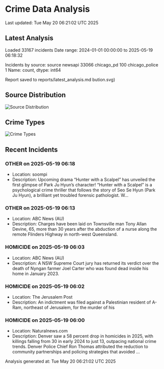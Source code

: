 # Crime Data Analysis
Last updated: Tue May 20 06:21:02 UTC 2025

## Latest Analysis

Loaded 33167 incidents
Date range: 2024-01-01 00:00:00 to 2025-05-19 06:18:32

Incidents by source:
source
newsapi           33066
chicago_pd          100
chicago_police        1
Name: count, dtype: int64

Report saved to reports/latest_analysis.md
bution.svg)

## Source Distribution
![Source Distribution](images/source_distribution.svg)

## Crime Types
![Crime Types](images/crime_types.svg)

## Recent Incidents

### OTHER on 2025-05-19 06:18
- Location: soompi
- Description: Upcoming drama “Hunter with a Scalpel” has unveiled the first glimpse of Park Ju Hyun’s character! “Hunter with a Scalpel” is a psychological crime thriller that follows the story of Seo Se Hyun (Park Ju Hyun), a brilliant yet troubled forensic pathologist. W…


### OTHER on 2025-05-19 06:13
- Location: ABC News (AU)
- Description: Charges have been laid on Townsville man Tony Allan Devine, 65, more than 30 years after the abduction of a nurse along the remote Flinders Highway in north-west Queensland.


### HOMICIDE on 2025-05-19 06:03
- Location: ABC News (AU)
- Description: A NSW Supreme Court jury has returned its verdict over the death of Nyngan farmer Joel Carter who was found dead inside his home in January 2023.


### HOMICIDE on 2025-05-19 06:02
- Location: The Jerusalem Post
- Description: An indictment was filed against a Palestinian resident of A-Ram, northeast of Jerusalem, for the murder of his


### HOMICIDE on 2025-05-19 06:00
- Location: Naturalnews.com
- Description: Denver saw a 58 percent drop in homicides in 2025, with killings falling from 30 in early 2024 to just 13, outpacing national crime trends. Denver Police Chief Ron Thomas attributed the reduction to community partnerships and policing strategies that avoided …

Analysis generated at: Tue May 20 06:21:02 UTC 2025
